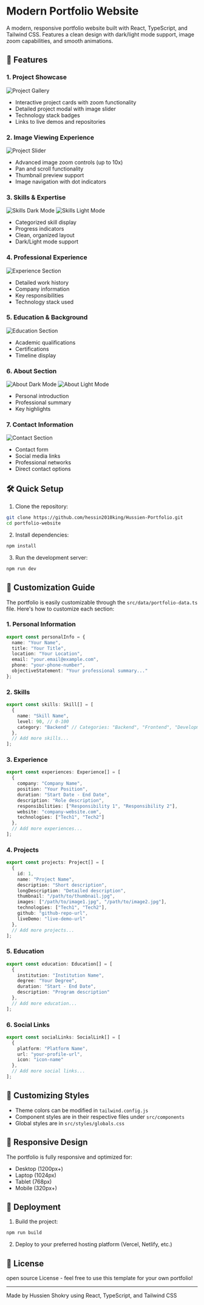 # Modern Portfolio Website

A modern, responsive portfolio website built with React, TypeScript, and Tailwind CSS. Features a clean design with dark/light mode support, image zoom capabilities, and smooth animations.

## 🌟 Features

### 1. Project Showcase
![Project Gallery](public/screenshots/portfolio-project.png)
- Interactive project cards with zoom functionality
- Detailed project modal with image slider
- Technology stack badges
- Links to live demos and repositories

### 2. Image Viewing Experience
![Project Slider](public/screenshots/portfolio-project-slider.png)
- Advanced image zoom controls (up to 10x)
- Pan and scroll functionality
- Thumbnail preview support
- Image navigation with dot indicators

### 3. Skills & Expertise
![Skills Dark Mode](public/screenshots/portfolio-skills-dark.png)
![Skills Light Mode](public/screenshots/portfolio-skills.png)
- Categorized skill display
- Progress indicators
- Clean, organized layout
- Dark/Light mode support

### 4. Professional Experience
![Experience Section](public/screenshots/portfolio-experience.png)
- Detailed work history
- Company information
- Key responsibilities
- Technology stack used

### 5. Education & Background
![Education Section](public/screenshots/portfolio-education.png)
- Academic qualifications
- Certifications
- Timeline display

### 6. About Section
![About Dark Mode](public/screenshots/portfolio-about-dark.png)
![About Light Mode](public/screenshots/portfolio-about.png)
- Personal introduction
- Professional summary
- Key highlights

### 7. Contact Information
![Contact Section](public/screenshots/portfolio-contact.png)
- Contact form
- Social media links
- Professional networks
- Direct contact options

## 🛠 Quick Setup

1. Clone the repository:
```bash
git clone https://github.com/hessin2010king/Hussien-Portfolio.git
cd portfolio-website
```

2. Install dependencies:
```bash
npm install
```

3. Run the development server:
```bash
npm run dev
```

## 📝 Customization Guide

The portfolio is easily customizable through the `src/data/portfolio-data.ts` file. Here's how to customize each section:

### 1. Personal Information
```typescript
export const personalInfo = {
  name: "Your Name",
  title: "Your Title",
  location: "Your Location",
  email: "your.email@example.com",
  phone: "your-phone-number",
  objectiveStatement: "Your professional summary..."
};
```

### 2. Skills
```typescript
export const skills: Skill[] = [
  {
    name: "Skill Name",
    level: 90, // 0-100
    category: "Backend" // Categories: "Backend", "Frontend", "Development & Operations", "Personal Skills"
  },
  // Add more skills...
];
```

### 3. Experience
```typescript
export const experiences: Experience[] = [
  {
    company: "Company Name",
    position: "Your Position",
    duration: "Start Date - End Date",
    description: "Role description",
    responsibilities: ["Responsibility 1", "Responsibility 2"],
    website: "company-website.com",
    technologies: ["Tech1", "Tech2"]
  },
  // Add more experiences...
];
```

### 4. Projects
```typescript
export const projects: Project[] = [
  {
    id: 1,
    name: "Project Name",
    description: "Short description",
    longDescription: "Detailed description",
    thumbnail: "/path/to/thumbnail.jpg",
    images: ["/path/to/image1.jpg", "/path/to/image2.jpg"],
    technologies: ["Tech1", "Tech2"],
    github: "github-repo-url",
    liveDemo: "live-demo-url"
  },
  // Add more projects...
];
```

### 5. Education
```typescript
export const education: Education[] = [
  {
    institution: "Institution Name",
    degree: "Your Degree",
    duration: "Start - End Date",
    description: "Program description"
  },
  // Add more education...
];
```

### 6. Social Links
```typescript
export const socialLinks: SocialLink[] = [
  {
    platform: "Platform Name",
    url: "your-profile-url",
    icon: "icon-name"
  },
  // Add more social links...
];
```

## 🎨 Customizing Styles

- Theme colors can be modified in `tailwind.config.js`
- Component styles are in their respective files under `src/components`
- Global styles are in `src/styles/globals.css`

## 📱 Responsive Design

The portfolio is fully responsive and optimized for:
- Desktop (1200px+)
- Laptop (1024px)
- Tablet (768px)
- Mobile (320px+)

## 🚀 Deployment

1. Build the project:
```bash
npm run build
```

2. Deploy to your preferred hosting platform (Vercel, Netlify, etc.)

## 📄 License

open source License - feel free to use this template for your own portfolio!

---
Made by Hussien Shokry using React, TypeScript, and Tailwind CSS

